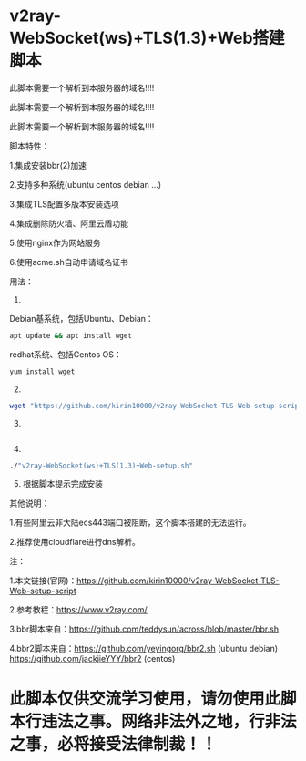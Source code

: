 # v2ray-WebSocket(ws)+TLS(1.3)+Web搭建脚本
此脚本需要一个解析到本服务器的域名!!!! 

此脚本需要一个解析到本服务器的域名!!!! 

此脚本需要一个解析到本服务器的域名!!!!

脚本特性：

1.集成安装bbr(2)加速 
 
2.支持多种系统(ubuntu centos debian ...) 
 
3.集成TLS配置多版本安装选项 
 
4.集成删除防火墙、阿里云盾功能

5.使用nginx作为网站服务

6.使用acme.sh自动申请域名证书
 
用法：

1.

Debian基系统，包括Ubuntu、Debian：

```bash
apt update && apt install wget
```

redhat系统、包括Centos OS：

```bash
yum install wget
```

2. 

```bash
wget "https://github.com/kirin10000/v2ray-WebSocket-TLS-Web-setup-script/raw/master/v2ray-WebSocket(ws)+TLS(1.3)+Web-setup.sh"
```

3. 

```bashchmod +x "v2ray-WebSocket(ws)+TLS(1.3)+Web-setup.sh"
```

4. 

```bash
./"v2ray-WebSocket(ws)+TLS(1.3)+Web-setup.sh"
```

5. 根据脚本提示完成安装

其他说明：

1.有些阿里云非大陆ecs443端口被阻断，这个脚本搭建的无法运行。

2.推荐使用cloudflare进行dns解析。

注：

1.本文链接(官网)：https://github.com/kirin10000/v2ray-WebSocket-TLS-Web-setup-script

2.参考教程：https://www.v2ray.com/

3.bbr脚本来自：https://github.com/teddysun/across/blob/master/bbr.sh

4.bbr2脚本来自：https://github.com/yeyingorg/bbr2.sh (ubuntu debian) https://github.com/jackjieYYY/bbr2 (centos)
# 此脚本仅供交流学习使用，请勿使用此脚本行违法之事。网络非法外之地，行非法之事，必将接受法律制裁！！
